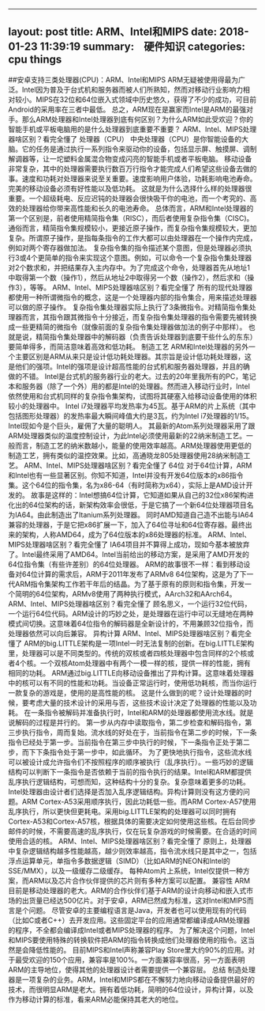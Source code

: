 
---
layout:     post
title:      ARM、Intel和MIPS
date:       2018-01-23 11:39:19
summary:    硬件知识
categories: cpu things
---

##安卓支持三类处理器(CPU)：ARM、Intel和MIPS
ARM无疑被使用得最为广泛。Intel因为普及于台式机和服务器而被人们所熟知，然而对移动行业影响力相对较小。MIPS在32位和64位嵌入式领域中历史悠久，获得了不少的成功，可目前Android的采用率在三者中最低。
总之，ARM现在是赢家而Intel是ARM的最强对手。那么ARM处理器和Intel处理器到底有何区别？为什么ARM如此受欢迎？你的智能手机或平板电脑用的是什么处理器到底重要不重要？ 
ARM、Intel、MIPS处理器啥区别？看完全懂了
处理器（CPU）
中央处理器（CPU）是你智能设备的大脑。它的任务是通过执行一系列指令来驱动你的设备，包括显示屏、触摸屏、调制解调器等，让一坨塑料金属混合物变成闪亮的智能手机或者平板电脑。
移动设备非常复杂，其中的处理器需要执行数百万行指令才能完成人们希望这些设备去做的事。速度和功耗对处理器来说至关重要。速度影响用户体验，功耗影响电池寿命。完美的移动设备必须有好性能以及低功耗。
这就是为什么选择什么样的处理器很重要。一个超级耗电、反应迟钝的处理器会很快吸干你的电池，而一个考究的、高效的处理器给你带来高性能和长久的电池寿命。
总体而言，ARM和Intel处理器的第一个区别是，前者使用精简指令集（RISC），而后者使用复杂指令集（CISC)。
通俗而言，精简指令集规模较小，更接近原子操作，而复杂指令集规模较大，更加复杂。所谓原子操作，是指每条指令的工作大都可以由处理器在一个操作内完成，例如对两个寄存器做加法。
复杂指令集的指令描述某个意图，但是处理器必须执行3或4个更简单的指令来实现这个意图。例如，可以命令一个复杂指令集处理器对2个数求和，并把结果存入主内存中。为了完成这个命令，处理器首先从地址1中取得第一个数（操作1），然后从地址2中取得另一个数（操作2），然后求和（操作3），等等。
ARM、Intel、MIPS处理器啥区别？看完全懂了
所有的现代处理器都使用一种所谓微指令的概念，这是一个处理器内部的指令集合，用来描述处理器可以做的原子操作。
复杂指令集处理器实际上执行了3条微指令。对精简指令集处理器而言，其指令跟其微指令十分接近，而复杂指令集处理器的指令需要先被转换成一些更精简的微指令（就像前面的复杂指令集处理器做加法的例子中那样）。
也就是说，精简指令集处理器中的解码器（负责告诉处理器到底要干些什么的东东）要简单得多，而简洁意味着高效和低功耗。
制造工艺
ARM和Intel处理器的另外一个主要区别是ARM从来只是设计低功耗处理器。其宗旨是设计低功耗处理器，这是他们的强项。Intel的强项是设计超高性能的台式机和服务器处理器，并且的确做的不错。
Intel是台式机的服务器行业的老大。过去的20年里我所有的PC，笔记本和服务器（除了一个外）用的都是Intel的处理器。然而进入移动行业时，Intel依然使用和台式机同样的复杂指令集架构，试图将其硬塞入给移动设备使用的体积较小的处理器中。
Intel i7处理器平均发热率为45瓦。基于ARM的片上系统（其中包括图形处理器）的发热率最大瞬间峰值大约是3瓦，约为Intel i7处理器的1/15。Intel现如今是个巨头，雇佣了大量的聪明人。
其最新的Atom系列处理器采用了跟ARM处理器类似的温度控制设计，为此Intel必须使用最新的22纳米制造工艺。一般而言，制造工艺的纳米数越小，能量的使用效率越高。ARM处理器使用更低的制造工艺，拥有类似的温控效果。比如，高通晓龙805处理器使用28纳米制造工艺。
ARM、Intel、MIPS处理器啥区别？看完全懂了
64位
对于64位计算，ARM和Intel也有一些显著区别。你知不知道，Intel并没有开发64位版本的x86指令集。这个64位的指令集，名为x86-64（有时简称为x64），实际上是AMD设计开发的。
故事是这样的：Intel想搞64位计算，它知道如果从自己的32位x86架构进化出的64位架构的话，新架构效率会很低，于是它搞了一个新64位处理器项目名为IA64。由此制造出了Itanium系列处理器。
同时AMD知道自己造不出能与IA64兼容的处理器，于是它把x86扩展一下，加入了64位寻址和64位寄存器。最终出来的架构，人称AMD64，成为了64位版本的x86处理器的标准。
ARM、Intel、MIPS处理器啥区别？看完全懂了
IA64项目并不算得上成功，现如今基本被放弃了。Intel最终采用了AMD64。Intel当前给出的移动方案，是采用了AMD开发的64位指令集（有些许差别）的64位处理器。
ARM的故事很不一样：看到移动设备对64位计算的需求后，ARM于2011年发布了ARMv8 64位架构，这是为了下一代ARM指令集架构工作若干年后的结晶。为了基于原有的原则和指令集，开发一个简明的64位架构，ARMv8使用了两种执行模式，AArch32和AArch64。
ARM、Intel、MIPS处理器啥区别？看完全懂了
顾名思义，一个运行32位代码，一个运行64位代码。ARM设计的巧妙之处，是处理器在运行中可以无缝地在两种模式间切换。这意味着64位指令的解码器是全新设计的，不用兼顾32位指令，而处理器依然可以向后兼容。
异构计算
ARM、Intel、MIPS处理器啥区别？看完全懂了
ARM的big.LITTLE架构是一项Intel一时无法复制的创新。在big.LITTLE架构里，处理器可以是不同类型的。传统的双核或者四核处理器中包含同样的2个核或者4个核。一个双核Atom处理器中有两个一模一样的核，提供一样的性能，拥有相同的功耗。
ARM通过big.LITTLE向移动设备推出了异构计算。这意味着处理器中的核可以有不同的性能和功耗。当设备正常运行时，使用低功耗核，而当你运行一款复杂的游戏是，使用的是高性能的核。
这是什么做到的呢？设计处理器的时候，要考虑大量的技术设计的采用与否，这些技术设计决定了处理器的性能以及功耗。
在一条指令被解码并准备执行时，Intel和ARM的处理器都使用流水线。就是说解码的过程是并行的。
第一步从内存中读取指令，第二步检查和解码指令，第三步执行指令，周而复始。流水线的好处在于，当前指令在第二步的时候，下一条指令已经处于第一步。当前指令在第三步中执行的时候，下一条指令正处于第二步，而下下条指令处于第一步中，如此循环。
为了更快地执行指令，这些流水线可以被设计成允许指令们不按照程序的顺序被执行（乱序执行）。一些巧妙的逻辑结构可以判断下一条指令是否依赖于当前的指令执行的结果。Intel和ARM都提供乱序执行逻辑结构，可想而知，这种结构十分的复杂。复杂意味着更多的功耗。
Intel处理器由设计者们选择是否加入乱序逻辑结构。异构计算则没有这方便的问题。ARM Cortex-A53采用顺序执行，因此功耗低一些。而ARM Cortex-A57使用乱序执行，所以更快但更耗电。采用big.LITTLE架构的处理器可以同时拥有Cortex-A53和Cortex-A57核，根据具体的需要决定如何使用这些核。在后台同步邮件的时候，不需要高速的乱序执行，仅在玩复杂游戏的时候需要。在合适的时间使用合适的核。
ARM、Intel、MIPS处理器啥区别？看完全懂了
原则上，处理器中复杂逻辑结构越多性能越高，越少则效率越高，指令流水线只是其中之一，包括浮点运算单元，单指令多数据逻辑（SIMD）（比如ARM的NEON和Intel的SSE/MMX），以及一级缓存二级缓存。
每种Atom片上系统，Intel仅提供一种方案，而ARM以及芯片合作伙伴提供的芯片则有多种方案可以配置。
兼容性
ARM目前是移动处理器的老大。ARM的合作伙伴们基于ARM的设计向移动和嵌入式市场的出货量已经达500亿片。对于安卓，ARM已然成为标准，这对Intel和MIPS而言是个问题。
尽管安卓的主要编程语言是Java，开发者也可以使用现有的代码（比如C或者C++）去开发应用。这些固定平台的应用通常都编译成ARM处理器的程序，不全都会编译成Intel或者MIPS处理器的程序。
为了解决这个问题，Intel和MIPS要使用特殊的转换软件把ARM的指令转换成他们处理器使用的指令。这当然是会降低性能的。
目前MIPS和Intel声称兼容Play Store里大约90%的应用。对于最受欢迎的150个应用，兼容率是100%。一方面兼容率很高，另一方面表明ARM的主导地位，使得其他的处理器设计者需要提供一个兼容层。
总结
制造处理器是一项复杂的业务。ARM，Intel和MIPS都在不懈努力地向移动设备提供最好的技术，而很明显ARM是老大。拥有着低功耗，简明的64位设计，异构计算，以及作为移动计算的标准，看来ARM必能保持其老大的地位。


